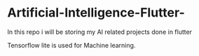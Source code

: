 # Artificial-Intelligence-Flutter-
In this repo i will be storing my AI related projects done in flutter

Tensorflow lite is used for Machine learning.



